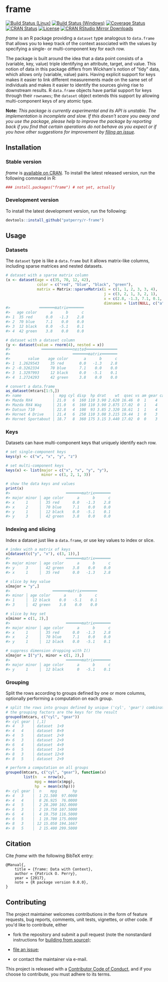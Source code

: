 <!-- README.md is generated from README.Rmd. Please edit that file -->



frame
=====

[![Build Status (Linux)][travis-badge]][travis]
[![Build Status (Windows)][appveyor-badge]][appveyor]
[![Coverage Status][codecov-badge]][codecov]
[![CRAN Status][cran-badge]][cran]
[![License][apache-badge]][apache]
[![CRAN RStudio Mirror Downloads][cranlogs-badge]][cran]


*frame* is an R package providing a `dataset` type analogous to `data.frame`
that allows you to keep track of the context associated with the values by
specifying a single- or multi-component key for each row.


The package is built around the idea that a data point consists of a
(variable, key, value) triple identifying an attribute, target, and value.
This notion of data in this package differs from Wickham's notion of "tidy"
data, which allows only (variable, value) pairs.  Having explicit support for
keys makes it easier to link different measurements made on the same set of
individuals and makes it easier to identify the sources giving rise to
downstream results.  R `data.frame` objects have partial support for keys
through their `rownames`; the `dataset` object extends this support by
allowing multi-component keys of any atomic type.


**Note:** *This package is currently experimental and its API is unstable. The
implementation is incomplete and slow. If this doesn't scare you away and you
use the package, please help to improve the package by reporting back if you
find that certain operations do not behave as you expect or if you have
other suggestions for improvement by [filing an issue][issues].*


Installation
------------

### Stable version

*frame* is [available on CRAN][cran]. To install the latest released version,
run the following command in R:

```r
### install.packages("frame") # not yet, actually
```

### Development version

To install the latest development version, run the following:

```r
devtools::install_github("patperry/r-frame")
```


Usage
-----

### Datasets

The `dataset` type is like a `data.frame` but it allows matrix-like columns,
including sparse matrices and nested datasets.


```r
# dataset with a sparse matrix column
(x <- dataset(age = c(35, 70, 12, 42),
              color = c("red", "blue", "black", "green"),
              matrix = Matrix::sparseMatrix(i = c(1, 1, 2, 3, 3, 4),
                                            j = c(3, 2, 1, 3, 2, 1),
                                            x = c(2.8, -1.3, 7.1, 0.1, -5.1, 3.8),
                                            dimnames = list(NULL, c("a", "b", "c")))))
#>             ═══════matrix═══════
#>   age color      a      b      c
#> 1  35 red      0.0   -1.3    2.8
#> 2  70 blue     7.1    0.0    0.0
#> 3  12 black    0.0   -5.1    0.1
#> 4  42 green    3.8    0.0    0.0

# dataset with a dataset column
(y <- dataset(value = rnorm(4), nested = x))
#>              ══════════════nested══════════════
#>                            ═══════matrix═══════
#>        value    age color       a      b      c
#> 1  1.2629543     35 red       0.0   -1.3    2.8
#> 2 -0.3262334     70 blue      7.1    0.0    0.0
#> 3  1.3297993     12 black     0.0   -5.1    0.1
#> 4  1.2724293     42 green     3.8    0.0    0.0

# convert a data.frame
as_dataset(mtcars[1:5,])
#> name              │  mpg cyl disp  hp drat    wt  qsec vs am gear carb
#> Mazda RX4         │ 21.0   6  160 110 3.90 2.620 16.46  0  1    4    4
#> Mazda RX4 Wag     │ 21.0   6  160 110 3.90 2.875 17.02  0  1    4    4
#> Datsun 710        │ 22.8   4  108  93 3.85 2.320 18.61  1  1    4    1
#> Hornet 4 Drive    │ 21.4   6  258 110 3.08 3.215 19.44  1  0    3    1
#> Hornet Sportabout │ 18.7   8  360 175 3.15 3.440 17.02  0  0    3    2
```

### Keys

Datasets can have multi-component keys that uniquely identify each row.


```r
# set single-component keys
keys(y) <- c("w", "x", "y", "z")

# set multi-component keys
keys(x) <- list(major = c("x", "x", "y", "y"),
                minor = c(1, 2, 1, 3))

# show the data keys and values
print(x)
#>                         ═══════matrix═══════
#> major minor │ age color      a      b      c
#> x     1     │  35 red      0.0   -1.3    2.8
#> x     2     │  70 blue     7.1    0.0    0.0
#> y     1     │  12 black    0.0   -5.1    0.1
#> y     3     │  42 green    3.8    0.0    0.0
```

### Indexing and slicing

Index a dataset just like a `data.frame`, or use key values to index or slice.


```r
# index with a matrix of keys
x[dataset(c("y", "x"), c(3, 1)),]
#>                         ═══════matrix═══════
#> major minor │ age color      a      b      c
#> y     3     │  42 green    3.8    0.0    0.0
#> x     1     │  35 red      0.0   -1.3    2.8

# slice by key value
x[major = "y",]
#>                   ═══════matrix═══════
#> minor │ age color      a      b      c
#> 1     │  12 black    0.0   -5.1    0.1
#> 3     │  42 green    3.8    0.0    0.0

# slice by key set
x[minor = c(1, 2),]
#>                         ═══════matrix═══════
#> major minor │ age color      a      b      c
#> x     1     │  35 red      0.0   -1.3    2.8
#> x     2     │  70 blue     7.1    0.0    0.0
#> y     1     │  12 black    0.0   -5.1    0.1

# suppress dimension dropping with I()
x[major = I("y"), minor = c(1, 2),]
#>                         ═══════matrix═══════
#> major minor │ age color      a      b      c
#> y     1     │  12 black      0   -5.1    0.1
```

### Grouping

Split the rows according to groups defined by one or more columns, optionally
performing a computation on each group.


```r
# split the rows into groups defined by unique ('cyl', 'gear') combinations;
# the grouping factors are the keys for the result
grouped(mtcars, c("cyl", "gear"))
#> cyl gear │ [,1]        
#> 4   3    │ dataset  1×9
#> 4   4    │ dataset  8×9
#> 4   5    │ dataset  2×9
#> 6   3    │ dataset  2×9
#> 6   4    │ dataset  4×9
#> 6   5    │ dataset  1×9
#> 8   3    │ dataset 12×9
#> 8   5    │ dataset  2×9

# perform a computation on all groups
grouped(mtcars, c("cyl", "gear"), function(x)
        list(n   = nrow(x),
             mpg = mean(x$mpg),
             hp  = mean(x$hp)))
#> cyl gear │  n    mpg       hp
#> 4   3    │  1 21.500  97.0000
#> 4   4    │  8 26.925  76.0000
#> 4   5    │  2 28.200 102.0000
#> 6   3    │  2 19.750 107.5000
#> 6   4    │  4 19.750 116.5000
#> 6   5    │  1 19.700 175.0000
#> 8   3    │ 12 15.050 194.1667
#> 8   5    │  2 15.400 299.5000
```


Citation
--------

Cite *frame* with the following BibTeX entry:

    @Manual{,
        title = {frame: Data with Context},
        author = {Patrick O. Perry},
        year = {2017},
        note = {R package version 0.0.0},
    }


Contributing
------------

The project maintainer welcomes contributions in the form of feature requests,
bug reports, comments, unit tests, vignettes, or other code.  If you'd like to
contribute, either

 + fork the repository and submit a pull request (note the nonstandard
   instructions for [building from source][building]);

 + [file an issue][issues];

 + or contact the maintainer via e-mail.

This project is released with a [Contributor Code of Conduct][conduct],
and if you choose to contribute, you must adhere to its terms.


[apache]: https://www.apache.org/licenses/LICENSE-2.0.html "Apache License, Version 2.0"
[apache-badge]: https://img.shields.io/badge/License-Apache%202.0-blue.svg "Apache License, Version 2.0"
[appveyor]: https://ci.appveyor.com/project/patperry/r-frame/branch/master "Continuous Integration (Windows)"
[appveyor-badge]: https://ci.appveyor.com/api/projects/status/github/patperry/r-frame?branch=master&svg=true "Continuous Inegration (Windows)"
[building]: #development-version "Building from Source"
[codecov]: https://codecov.io/github/patperry/r-frame?branch=master "Code Coverage"
[codecov-badge]: https://codecov.io/github/patperry/r-frame/coverage.svg?branch=master "Code Coverage"
[conduct]: https://github.com/patperry/r-frame/blob/master/CONDUCT.md "Contributor Code of Conduct"
[cran]: https://cran.r-project.org/package=frame "CRAN Page"
[cran-badge]: http://www.r-pkg.org/badges/version/frame "CRAN Page"
[cranlogs-badge]: http://cranlogs.r-pkg.org/badges/frame "CRAN Downloads"
[issues]: https://github.com/patperry/r-frame/issues "Issues"
[travis]: https://travis-ci.org/patperry/r-frame "Continuous Integration (Linux)"
[travis-badge]: https://api.travis-ci.org/patperry/r-frame.svg?branch=master "Continuous Integration (Linux)"

